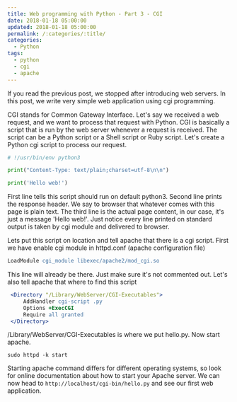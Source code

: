 ```yaml
---
title: Web programming with Python - Part 3 - CGI
date: 2018-01-18 05:00:00
updated: 2018-01-18 05:00:00
permalink: /:categories/:title/
categories:
  - Python
tags:
  - python
  - cgi
  - apache
---
```


If you read the previous post, we stopped after introducing web servers. In this post, we write very simple web application using cgi programming. 

CGI stands for Common Gateway Interface. Let's say we received a web request, and we want to process that request with Python. CGI is basically a script that is run by the web server whenever a request is received. The script can be a Python script or a Shell script or Ruby script. Let's create a Python cgi script to process our request.


```python
# !/usr/bin/env python3

print("Content-Type: text/plain;charset=utf-8\n\n")

print('Hello web!')
```

First line tells this script should run on default python3. Second line prints the response header. We say to browser that whatever comes with this page is plain text. The third line is the actual page content, in our case, it's just a message 'Hello web!'. Just notice every line printed on standard output is taken by cgi module and delivered to browser.

Lets put this script on location and tell apache that there is a cgi script. First we have enable cgi module in httpd.conf (apache configuration file)

```apache
LoadModule cgi_module libexec/apache2/mod_cgi.so
```

This line will already be there. Just make sure it's not commented out. Let's also tell apache that where to find this script

```apache
 <Directory "/Library/WebServer/CGI-Executables">
     AddHandler cgi-script .py
     Options +ExecCGI
     Require all granted
 </Directory>
 ```

/Library/WebServer/CGI-Executables is where we put hello.py. Now start apache.
```shell
sudo httpd -k start
```

Starting apache command differs for different operating systems, so look for online documentation about how to start your Apache server. We can now head to `http://localhost/cgi-bin/hello.py` and see our first web application.